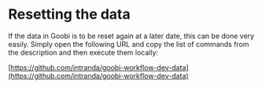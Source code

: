 # Resetting the data

If the data in Goobi is to be reset again at a later date, this can be done very easily. Simply open the following URL and copy the list of commands from the description and then execute them locally:

[https://github.com/intranda/goobi-workflow-dev-data](https://github.com/intranda/goobi-workflow-dev-data)